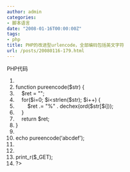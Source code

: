 ```yaml
---
author: admin
categories:
- 脚本语言
date: "2008-01-16T00:00:00Z"
tags:
- php
title: PHP的改进型urlencode，全部编码包括英文字符
url: /posts/20080116-179.html
---
```

<div class="codeText">
  <div class="codeHead">
    PHP代码
  </div>
  
  <ol start="1" class="dp-c">
    <li class="alt">
      <span><span><?&nbsp;&nbsp;</span></span>
    </li>
    <li class="">
      <span><span class="keyword">function</span><span>&nbsp;pureencode(</span><span class="vars">$str</span><span>)&nbsp;{&nbsp;&nbsp;</span></span>
    </li>
    <li class="alt">
      <span>&nbsp;&nbsp;&nbsp;&nbsp;<span class="vars">$ret</span><span>&nbsp;=&nbsp;</span><span class="string">""</span><span>;&nbsp;&nbsp;</span></span>
    </li>
    <li class="">
      <span>&nbsp;&nbsp;&nbsp;&nbsp;<span class="keyword">for</span><span>(</span><span class="vars">$i</span><span>=0;&nbsp;</span><span class="vars">$i</span><span><</span><span class="func">strlen</span><span>(</span><span class="vars">$str</span><span>);&nbsp;</span><span class="vars">$i</span><span>++)&nbsp;{&nbsp;&nbsp;</span></span>
    </li>
    <li class="alt">
      <span>&nbsp;&nbsp;&nbsp;&nbsp;&nbsp;&nbsp;&nbsp;&nbsp;<span class="vars">$ret</span><span>&nbsp;.=&nbsp;</span><span class="string">"%"</span><span>&nbsp;.&nbsp;</span><span class="func">dechex</span><span>(ord(</span><span class="vars">$str</span><span>[</span><span class="vars">$i</span><span>]));&nbsp;&nbsp;</span></span>
    </li>
    <li class="">
      <span>&nbsp;&nbsp;&nbsp;&nbsp;}&nbsp;&nbsp;</span>
    </li>
    <li class="alt">
      <span>&nbsp;&nbsp;&nbsp;&nbsp;<span class="keyword">return</span><span>&nbsp;</span><span class="vars">$ret</span><span>;&nbsp;&nbsp;</span></span>
    </li>
    <li class="">
      <span>}&nbsp;&nbsp;</span>
    </li>
    <li class="alt">
      <span>&nbsp;&nbsp;</span>
    </li>
    <li class="">
      <span><span class="func">echo</span><span>&nbsp;pureencode(</span><span class="string">&#8216;abcdef&#8217;</span><span>);&nbsp;&nbsp;</span></span>
    </li>
    <li class="alt">
      <span>&nbsp;&nbsp;</span>
    </li>
    <li class="">
      <span>&nbsp;&nbsp;</span>
    </li>
    <li class="alt">
      <span>print_r(<span class="vars">$_GET</span><span>);&nbsp;&nbsp;</span></span>
    </li>
    <li class="">
      <span>?>&nbsp;&nbsp;</span>
    </li>
  </ol>
</div>